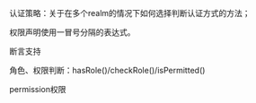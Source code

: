 认证策略：关于在多个realm的情况下如何选择判断认证方式的方法；

权限声明使用一冒号分隔的表达式。

断言支持

角色、权限判断：hasRole()/checkRole()/isPermitted()

permission权限
